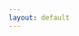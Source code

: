 ```yaml
---
layout: default
---
```


<!-- <div class="home">
    {% for post in site.posts %}

        <span class="post-meta">{{ post.date | date: "%b %-d, %Y" }}</span>

        <h2>
          <a class="post-link" href="{{ post.url | prepend: site.baseurl }}">{{ post.title }}</a>
        </h2>

    {% endfor %}
</div> -->
